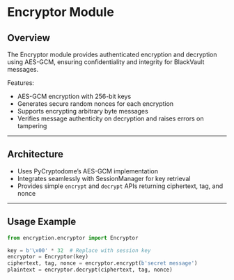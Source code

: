 # Encryptor Module

## Overview

The Encryptor module provides authenticated encryption and decryption using AES-GCM, ensuring confidentiality and integrity for BlackVault messages.

Features:

- AES-GCM encryption with 256-bit keys  
- Generates secure random nonces for each encryption  
- Supports encrypting arbitrary byte messages  
- Verifies message authenticity on decryption and raises errors on tampering

---

## Architecture

- Uses PyCryptodome’s AES-GCM implementation  
- Integrates seamlessly with SessionManager for key retrieval  
- Provides simple `encrypt` and `decrypt` APIs returning ciphertext, tag, and nonce

---

## Usage Example

```python
from encryption.encryptor import Encryptor

key = b'\x00' * 32  # Replace with session key
encryptor = Encryptor(key)
ciphertext, tag, nonce = encryptor.encrypt(b'secret message')
plaintext = encryptor.decrypt(ciphertext, tag, nonce)
